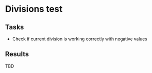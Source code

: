 # Divisions test 

## Tasks

* Check if current division is working correctly with negative values

## Results

TBD